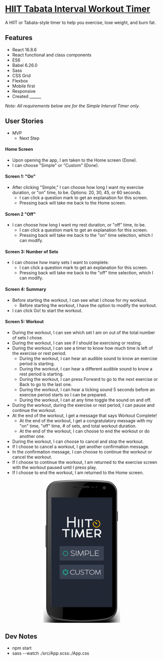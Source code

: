 # [HIIT Tabata Interval Workout Timer](https://ly900.github.io/hiit-timer/index.html)
A HIIT or Tabata-style timer to help you exercise, lose weight, and burn fat.

## Features
* React 16.8.6
* React functional and class components
* ES6
* Babel 6.26.0
* Sass
* CSS Grid
* Flexbox
* Mobile first
* Responsive
* Created ______

*Note: All requirements below are for the Simple Interval Timer only.*

## User Stories

* MVP
  * Next Step
  
#### Home Screen
* Upon opening the app, I am taken to the Home screen (Done).
* I can choose "Simple" or "Custom" (Done).
#### Screen 1: "On"
* After clicking "Simple," I can choose how long I want my exercise duration, or "on" time, to be. Options: 20, 30, 45, or 60 seconds.
  * I can click a question mark to get an explanation for this screen.
  * Pressing back will take me back to the Home screen.
#### Screen 2 "Off"
* I can choose how long I want my rest duration, or "off" time, to be.
  * I can click a question mark to get an explanation for this screen.
  * Pressing back will take me back to the "on" time selection, which I can modify.
#### Screen 3: Number of Sets
* I can choose how many sets I want to complete. 
  * I can click a question mark to get an explanation for this screen.
  * Pressing back will take me back to the "off" time selection, which I can modify.
#### Screen 4: Summary
* Before starting the workout, I can see what I chose for my workout.
  * Before starting the workout, I have the option to modify the workout.
* I can click Go! to start the workout.
#### Screen 5: Workout
* During the workout, I can see which set I am on out of the total number of sets I chose.
* During the workout, I can see if I should be exercising or resting.
* During the workout, I can see a timer to know how much time is left of the exercise or rest period.
  * During the workout, I can hear an audible sound to know an exercise period is starting.
  * During the workout, I can hear a different audible sound to know a rest period is starting.
  * During the workout, I can press Forward to go to the next exercise or Back to go to the last one.
  * During the workout, I can hear a ticking sound 5 seconds before an exercise period starts so I can be prepared.
  * During the workout, I can at any time toggle the sound on and off.
* During the workout, during the exercise or rest period, I can pause and continue the workout.
* At the end of the workout, I get a message that says Workout Complete!
  * At the end of the workout, I get a congratulatory message with my "on" time, "off" time, # of sets, and total workout duration.
  * At the end of the workout, I can choose to end the workout or do another one. 
* During the workout, I can choose to cancel and stop the workout.
* If I choose to cancel a workout, I get another confirmation message.
* In the confirmation message, I can choose to continue the workout or cancel the workout.
* If I choose to continue the workout, I am returned to the exercise screen with the workout paused until I press play.
* If I choose to end the workout, I am returned to the Home screen.

<center><img src="/src/assets/hiit-timer-screenshot.png" alt="HIIT Timer" width=50%></center>


## Dev Notes
* npm start
* sass --watch ./src/App.scss:./App.css
